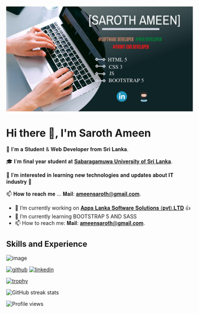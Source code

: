  ![Design and Development](https://github.com/Saroth413/Saroth413/blob/main/Freelancing%20Promotion%20Facebook%20Cover%20Photo.png)
 
 # Hi there 👋, I'm Saroth Ameen
🙍  𝐈'𝐦 𝐚 𝐒𝐭𝐮𝐝𝐞𝐧𝐭 & 𝐖𝐞𝐛 𝐃𝐞𝐯𝐞𝐥𝐨𝐩𝐞𝐫 𝐟𝐫𝐨𝐦 𝐒𝐫𝐢 𝐋𝐚𝐧𝐤𝐚.

🎓 𝐈'𝐦 𝐟𝐢𝐧𝐚𝐥 𝐲𝐞𝐚𝐫 𝐬𝐭𝐮𝐝𝐞𝐧𝐭 𝐚𝐭  [𝐒𝐚𝐛𝐚𝐫𝐚𝐠𝐚𝐦𝐮𝐰𝐚 𝐔𝐧𝐢𝐯𝐞𝐫𝐬𝐢𝐭𝐲 𝐨𝐟 𝐒𝐫𝐢 𝐋𝐚𝐧𝐤𝐚](https://www.sab.ac.lk/).

📝 𝐈’𝐦 𝐢𝐧𝐭𝐞𝐫𝐞𝐬𝐭𝐞𝐝 𝐢𝐧 𝐥𝐞𝐚𝐫𝐧𝐢𝐧𝐠 𝐧𝐞𝐰 𝐭𝐞𝐜𝐡𝐧𝐨𝐥𝐨𝐠𝐢𝐞𝐬 𝐚𝐧𝐝 𝐮𝐩𝐝𝐚𝐭𝐞𝐬 𝐚𝐛𝐨𝐮𝐭 𝐈𝐓 𝐢𝐧𝐝𝐮𝐬𝐭𝐫𝐲 🎯

📫 𝐇𝐨𝐰 𝐭𝐨 𝐫𝐞𝐚𝐜𝐡 𝐦𝐞 ... 𝐌𝐚𝐢𝐥: [𝐚𝐦𝐞𝐞𝐧𝐬𝐚𝐫𝐨𝐭𝐡@𝐠𝐦𝐚𝐢𝐥.𝐜𝐨𝐦](𝐚𝐦𝐞𝐞𝐧𝐬𝐚𝐫𝐨𝐭𝐡@𝐠𝐦𝐚𝐢𝐥.𝐜𝐨𝐦).



- 🔭 I’m currently working on [𝐀𝐩𝐩𝐬 𝐋𝐚𝐧𝐤𝐚 𝐒𝐨𝐟𝐭𝐰𝐚𝐫𝐞 𝐒𝐨𝐥𝐮𝐭𝐢𝐨𝐧𝐬 (𝐩𝐯𝐭).𝐋𝐓𝐃](https://appslanka.lk/) 👍 
- 🌱 I’m currently learning BOOTSTRAP 5 AND SASS 
- 📫 How to reach me: 𝐌𝐚𝐢𝐥:  [𝐚𝐦𝐞𝐞𝐧𝐬𝐚𝐫𝐨𝐭𝐡@𝐠𝐦𝐚𝐢𝐥.𝐜𝐨𝐦](𝐚𝐦𝐞𝐞𝐧𝐬𝐚𝐫𝐨𝐭𝐡@𝐠𝐦𝐚𝐢𝐥.𝐜𝐨𝐦). 


## Skills and Experience
![image](https://user-images.githubusercontent.com/120448433/208863250-87734756-994d-4e28-b442-480daf8d7d74.png)



[<img src='https://cdn.jsdelivr.net/npm/simple-icons@3.0.1/icons/github.svg' alt='github' height='40'>](https://github.com/Saroth413)   [<img src='https://cdn.jsdelivr.net/npm/simple-icons@3.0.1/icons/linkedin.svg' alt='linkedin' height='40'>](https://www.linkedin.com/in/Saroth)  

[![trophy](https://github-profile-trophy.vercel.app/?username=Saroth413)](https://github.com/ryo-ma/github-profile-trophy)

![GitHub streak stats](https://streak-stats.demolab.com/?user=Saroth413)  

![Profile views](https://gpvc.arturio.dev/Saroth413)  
